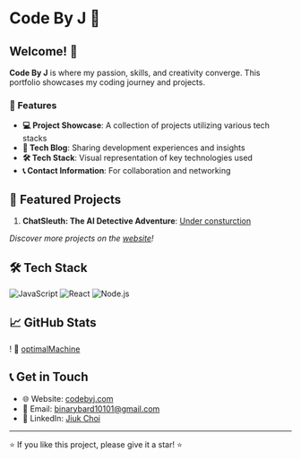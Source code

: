 # Code By J 🚀


## Welcome! 👋

**Code By J** is where my passion, skills, and creativity converge. This portfolio showcases my coding journey and projects.

### 🌟 Features

- **💻 Project Showcase**: A collection of projects utilizing various tech stacks
- **🧠 Tech Blog**: Sharing development experiences and insights
- **🛠 Tech Stack**: Visual representation of key technologies used
- **📞 Contact Information**: For collaboration and networking

## 🚀 Featured Projects

1. **ChatSleuth: The AI Detective Adventure**: [Under consturction](https://github.com/optimalMachine/chatsleuth/tree/main)

_Discover more projects on the [website](https://www.codebyj.com)!_

## 🛠 Tech Stack

![JavaScript](https://img.shields.io/badge/-JavaScript-F7DF1E?style=flat-square&logo=javascript&logoColor=black)
![React](https://img.shields.io/badge/-React-61DAFB?style=flat-square&logo=react&logoColor=black)
![Node.js](https://img.shields.io/badge/-Node.js-339933?style=flat-square&logo=node.js&logoColor=white)

## 📈 GitHub Stats

! 🎩 [optimalMachine](https://github.com/optimalMachine)

## 📞 Get in Touch

- 🌐 Website: [codebyj.com](https://www.codebyj.com)
- 📧 Email: binarybard10101@gmail.com
- 💼 LinkedIn: [Jiuk Choi](https://www.linkedin.com/in/jiuk-choi-3b1972167/)

---

⭐️ If you like this project, please give it a star! ⭐️